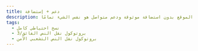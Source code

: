 ```yaml
---
title: دعم + إستضافة
description: تخيل طبقًا في مطعم بدون صحن وبدون نادل. الموقع بدون استضافة موثوقة ودعم متواصل هو نفس الشيء تمامًا.
tags:
  - نسخ احتياطي كامل
  - بروتوكول نقل النص الفائق/3
  - بروتوكول نقل النص التشعبي الآمن
---
```

